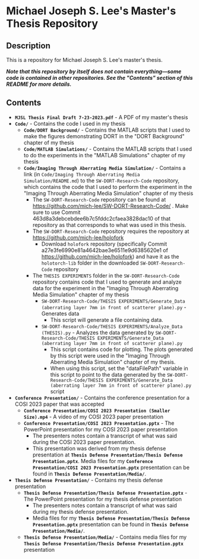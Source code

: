 # Michael Joseph S. Lee's Master's Thesis Repository

## Description
This is a repository for Michael Joseph S. Lee's master's thesis.

***Note that this repository by itself does not contain everything—some code is contained in other repositories.  See the "Contents" section of this README for more details.***

## Contents
- **``MJSL Thesis Final Draft 7-23-2023.pdf``** - A PDF of my master's thesis
- **``Code/``** - Contains the code I used in my thesis
  - **``Code/DORT Background/``** - Contains the MATLAB scripts that I used to make the figures demonstrating DORT in the "DORT Background" chapter of my thesis
  - **``Code/MATLAB Simulations/``** - Contains the MATLAB scripts that I used to do the experiments in the "MATLAB Simulations" chapter of my thesis
  - **``Code/Imaging Through Aberrating Media Simulation/``** - Contains a link (in ``Code/Imaging Through Aberrating Media Simulation/README.md``) to the ``SW-DORT-Research-Code`` repository, which contains the code that I used to perform the experiment in the "Imaging Through Aberrating Media Simulation" chapter of my thesis
    - The ``SW-DORT-Research-Code`` repository can be found at https://github.com/mich-lee/SW-DORT-Research-Code/ .  Make sure to use Commit 463d8a3debcebdee6b7c5fddc2cfaea3828dac10 of that repository as that corresponds to what was used in this thesis.
    - The ``SW-DORT-Research-Code`` repository requires the repository at https://github.com/mich-lee/holofork
      - Download ``holofork`` repository (specifically Commit a27e3fe6990e81a4642bae3e6511e9d6385620e1 of https://github.com/mich-lee/holofork) and have it as the ``holotorch-lib`` folder in the downloaded ``SW-DORT-Research-Code`` repository
    - The ``THESIS EXPERIMENTS`` folder in the ``SW-DORT-Research-Code`` repository contains code that I used to generate and analyze data for the experiment in the "Imaging Through Aberrating Media Simulation" chapter of my thesis
      - ``SW-DORT-Research-Code/THESIS EXPERIMENTS/Generate_Data (aberrating layer 7mm in front of scatterer plane).py`` - Generates data
        - This script will generate a file containing data.
      - ``SW-DORT-Research-Code/THESIS EXPERIMENTS/Analyze_Data (THESIS).py`` - Analyzes the data generated by ``SW-DORT-Research-Code/THESIS EXPERIMENTS/Generate_Data (aberrating layer 7mm in front of scatterer plane).py``
        - This script contains code for plotting.  The plots generated by this script were used in the "Imaging Through Aberrating Media Simulation" chapter of my thesis.
        - When using this script, set the "dataFilePath" variable in this script to point to the data generated by the ``SW-DORT-Research-Code/THESIS EXPERIMENTS/Generate_Data (aberrating layer 7mm in front of scatterer plane).py`` script
- **``Conference Presentation/``** - Contains the conference presentation for a COSI 2023 paper that was accepted
  - **``Conference Presentation/COSI 2023 Presentation (Smaller Size).mp4``** - A video of my COSI 2023 paper presentation
  - **``Conference Presentation/COSI 2023 Presentation.pptx``** - The PowerPoint presentation for my COSI 2023 paper presentation
    - The presenters notes contain a transcript of what was said during the COSI 2023 paper presentation.
    - This presentation was derived from my thesis defense presentation at **``Thesis Defense Presentation/Thesis Defense Presentation.pptx``**.  Media files for my **``Conference Presentation/COSI 2023 Presentation.pptx``** presentation can be found in **``Thesis Defense Presentation/Media/``**.
- **``Thesis Defense Presentation/``** - Contains my thesis defense presentation
  - **``Thesis Defense Presentation/Thesis Defense Presentation.pptx``** - The PowerPoint presentation for my thesis defense presentation
    - The presenters notes contain a transcript of what was said during my thesis defense presentation.
    - Media files for my **``Thesis Defense Presentation/Thesis Defense Presentation.pptx``** presentation can be found in **``Thesis Defense Presentation/Media/``**.
  - **``Thesis Defense Presentation/Media/``** - Contains media files for my **``Thesis Defense Presentation/Thesis Defense Presentation.pptx``** presentation
